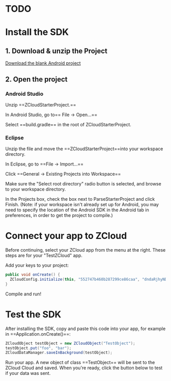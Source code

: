 # TODO

# Install the SDK
## 1. Download & unzip the Project
[Download the blank Android project](http://www.baidu.com)

## 2. Open the project
### Android Studio

Unzip ==ZCloudStarterProject.==

In Android Studio, go to== File -> Open...==

Select ==build.gradle== in the root of ZCloudStarterProject.

### Eclipse
Unzip the file and move the ==ZCloudStarterProject==into your workspace directory.

In Eclipse, go to ==File -> Import...==

Click ==General -> Existing Projects into Workspace==

Make sure the "Select root directory" radio button is selected, and browse to your workspace directory.

In the Projects box, check the box next to ParseStarterProject and click Finish. (Note: if your workspace isn't already set up for Android, you may need to specify the location of the Android SDK in the Android tab in preferences, in order to get the project to compile.)

# Connect your app to ZCloud
Before continuing, select your ZCloud app from the menu at the right. These steps are for your "TestZCloud" app.

Add your keys to your project:

```java
public void onCreate() {
  ZCloudConfig.initialize(this, "552747b460b287299ce86caa", "dndaRjhyNDEwZkhyNzc2UXFqWEtBdw");
}
```
Compile and run!

# Test the SDK
After installing the SDK, copy and paste this code into your app, for example in ==Application.onCreate()==:

```java
ZCloudObject testObject = new ZCloudObject("TestObject");
testObject.put("foo", "bar");
ZCloudDataManager.saveInBackground(testObject);
```

Run your app. A new object of class ==TestObject== will be sent to the ZCloud Cloud and saved. When you're ready, click the button below to test if your data was sent.